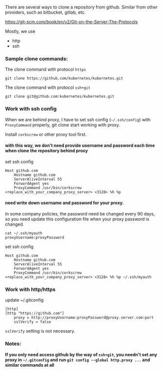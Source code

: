 There are several ways to clone a repository from github. Similar from other providers, such as bitbucket, gitlab, etc.

https://git-scm.com/book/en/v2/Git-on-the-Server-The-Protocols

Mostly, we use 

- http
- ssh

### Sample clone commands: 
The clone command with protocol `https`

```
git clone https://github.com/kubernetes/kubernetes.git
```

 The clone command with protocol `ssh+git`

```
git clone git@github.com:kubernetes/kubernetes.git
```

### Work with ssh config 

When we are behind proxy, I have to set ssh config (`~/.ssh/config`) with `ProxyCommand` properly, git clone start working with proxy. 

Install `corkscrew` or other proxy tool first. 

#### with this way, we don't need provide username and password each time when clone the repository behind proxy

set ssh config
```
Host github.com
    Hostname github.com
    ServerAliveInterval 55
    ForwardAgent yes
    ProxyCommand /usr/bin/corkscrew <replace_with_your_company_proxy_server> <3128> %h %p
```
#### need write down username and password for your proxy. 
In some company policies, the password need be changed every 90 days, so you need update this configuration file when your proxy password is changed.

```
cat ~/.ssh/myauth
proxyUsername:proxyPassword
```
set ssh config
```
Host github.com
    Hostname github.com
    ServerAliveInterval 55
    ForwardAgent yes
    ProxyCommand /usr/bin/corkscrew <replace_with_your_company_proxy_server> <3128> %h %p ~/.ssh/myauth
```

### Work with http/https 

update ~/.gitconfig

```
[http]
[http "https://github.com"]
	proxy = http://proxyUsername:proxyPassword@proxy.server.com:port
	sslVerify = false
```

`sslVerify` setting is not necessary. 

### Notes: 
**If you only need access github by the way of `ssh+git`, you needn't set any proxy in `~/.gitconfig` and run `git config --global http.proxy ...` and similar commands at all**
